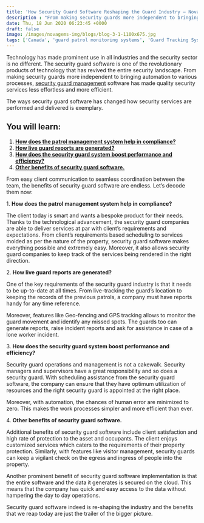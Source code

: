 ```yaml
---
title: 'How Security Guard Software Reshaping the Guard Industry – Novagems'
description : "From making security guards more independent to bringing automation to various processes, security guard management software"
date: Thu, 18 Jun 2020 06:23:45 +0000
draft: false
image: /images/novagems-img/blogs/blog-3-1-1100x675.jpg
tags: ['Canada', 'guard patrol monitoring systems', 'Guard Tracking System', 'mobile patrol', 'patrol management system', 'security', 'security guard management', 'security guard patrol tracking system', 'security guard software', 'security industry specialists', 'technology', 'USA', 'workforce management software', 'workforce planning software']
---
```


Technology has made prominent use in all industries and the security sector is no different. The security guard software is one of the revolutionary products of technology that has revived the entire security landscape. From making security guards more independent to bringing automation to various processes, [security guard management](https://novage.ms/security-guard-management-assistance/) software has made quality security services less effortless and more efficient. 

The ways security guard software has changed how security services are performed and delivered is exemplary. 

## You will learn:

1.  [**How does the patrol management system help in compliance?**](#first)
2.  [**How live guard reports are generated?**](#second)
3.  [**How does the security guard system boost performance and efficiency?**](#third)
4.  [**Other benefits of security guard software.**](#fourth)

 From easy client communication to seamless coordination between the team, the benefits of security guard software are endless. Let’s decode them now:

1\. **How does the patrol management system help in compliance?**

The client today is smart and wants a bespoke product for their needs. Thanks to the technological advancement, the security guard companies are able to deliver services at par with client’s requirements and expectations. From client’s requirements based scheduling to services molded as per the nature of the property, security guard software makes everything possible and extremely easy. Moreover, it also allows security guard companies to keep track of the services being rendered in the right direction. 

2\. **How live guard reports are generated?**

One of the key requirements of the security guard industry is that it needs to be up-to-date at all times. From live-tracking the guard’s location to keeping the records of the previous patrols, a company must have reports handy for any time reference. 

Moreover, features like Geo-fencing and GPS tracking allows to monitor the guard movement and identify any missed spots. The guards too can generate reports, raise incident reports and ask for assistance in case of a lone worker incident.  

3\. **How does the security guard system boost performance and efficiency?**

Security guard operations and management is not a cakewalk. Security managers and supervisors have a great responsibility and so does a security guard. With scheduling assistance from the security guard software, the company can ensure that they have optimum utilization of resources and the right security guard is appointed at the right place. 

Moreover, with automation, the chances of human error are minimized to zero. This makes the work processes simpler and more efficient than ever.  

4\. **Other benefits of security guard software.**

Additional benefits of security guard software include client satisfaction and high rate of protection to the asset and occupants. The client enjoys customized services which caters to the requirements of their property protection. Similarly, with features like visitor management, security guards can keep a vigilant check on the egress and ingress of people into the property. 

Another prominent benefit of security guard software implementation is that the entire software and the data it generates is secured on the cloud. This means that the company has quick and easy access to the data without hampering the day to day operations.  

Security guard software indeed is re-shaping the industry and the benefits that we reap today are just the trailer of the bigger picture.  